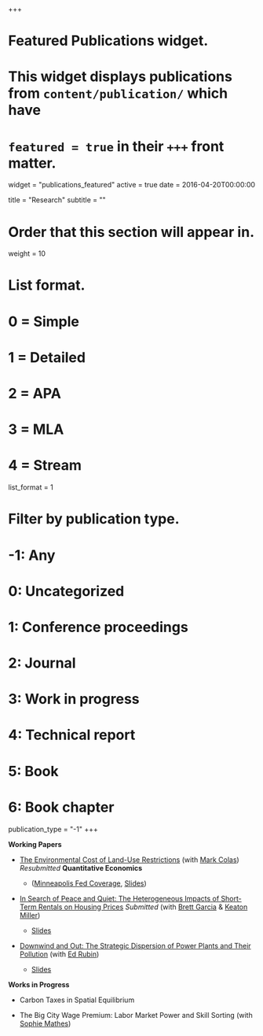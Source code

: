 +++
# Featured Publications widget.
# This widget displays publications from `content/publication/` which have
# `featured = true` in their `+++` front matter.
widget = "publications_featured"
active = true
date = 2016-04-20T00:00:00

title = "Research"
subtitle = ""

# Order that this section will appear in.
weight = 10

# List format.
#   0 = Simple
#   1 = Detailed
#   2 = APA
#   3 = MLA
#   4 = Stream
list_format = 1

# Filter by publication type.
# -1: Any
#  0: Uncategorized
#  1: Conference proceedings
#  2: Journal
#  3: Work in progress
#  4: Technical report
#  5: Book
#  6: Book chapter
publication_type = "-1"
+++

**Working Papers**

- [The Environmental Cost of Land-Use Restrictions](https://rawcdn.githack.com/johnmorehouse/Papers/6fe51365bf2cd0debb4b6c962c23683222349892/colas_morehouse_jan21.pdf) (with [Mark Colas](https://sites.google.com/site/markyaucolas/)) _Resubmitted_ __Quantitative Economics__   
  -  ([Minneapolis Fed Coverage](https://www.minneapolisfed.org/article/2020/california-green-rush), [Slides](https://drive.google.com/file/d/1jDr6jjPqBfbAX-N6RDxSpCdRuIFeKs74/view))



- [In Search of Peace and Quiet: The Heterogeneous Impacts of Short-Term Rentals on Housing Prices](https://rawcdn.githack.com/johnmorehouse/Papers/4676944650d6433c03503cf512731256a4c83747/airbnb/garcia_miller_morehouse_march421.pdf) _Submitted_ (with [Brett Garcia](https://brettgarcia.com/) & [Keaton Miller](http://www.keatonmiller.org/))  
  - [Slides](https://rawcdn.githack.com/johnmorehouse/Papers/460683f04134c174472243fa25e2b9b148583940/airbnb/mea/mea.html)


- [Downwind and Out: The Strategic Dispersion of Power Plants and Their Pollution](https://rawcdn.githack.com/johnmorehouse/Papers/33977d5cc57d44cedb934a1e9652b21d76aa7b97/plant_locs/morehouse_rubin_march23.pdf) (with [Ed Rubin](http://edrub.in/))  
  - [Slides](https://rawcdn.githack.com/johnmorehouse/Papers/5bfa394c6a5463c1858637c8ca61345c9c375b43/plant_locs/sbca/sbca.html)
  

**Works in Progress**


- Carbon Taxes in Spatial Equilibrium

- The Big City Wage Premium: Labor Market Power and Skill Sorting (with [Sophie Mathes](https://sophie-mathes.com/))






